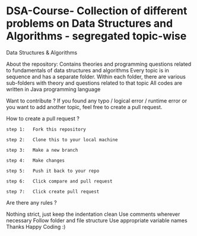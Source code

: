 # DSA-Course- Collection of different problems on Data Structures and Algorithms - segregated topic-wise
Data Structures & Algorithms

About the repository:
Contains theories and programming questions related to fundamentals of data structures and algorithms
Every topic is in sequence and has a separate folder.
Within each folder, there are various sub-folders with theory and questions related to that topic
All codes are written in Java programming language

Want to contribute ?
If you found any typo / logical error / runtime error or you want to add another topic, feel free to create a pull request.

How to create a pull request ?
```
step 1:   Fork this repository

step 2:   Clone this to your local machine

step 3:   Make a new branch

step 4:   Make changes

step 5:   Push it back to your repo

step 6:   Click compare and pull request

step 7:   Click create pull request
```
Are there any rules ?

Nothing strict, just keep the indentation clean
Use comments wherever necessary
Follow folder and file structure
Use appropriate variable names
Thanks Happy Coding :)

